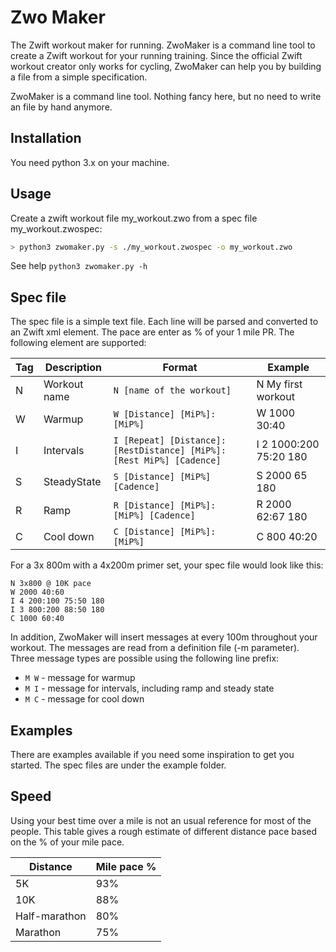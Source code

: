 # Zwo Maker #

The Zwift workout maker for running. ZwoMaker is a command line tool to create
a Zwift workout for your running training. Since the official Zwift workout
creator only works for cycling, ZwoMaker can help you by building a file
from a simple specification.

ZwoMaker is a command line tool. Nothing fancy here, but no need to write an
file by hand anymore.

## Installation ##

You need python 3.x on your machine.

## Usage ##

Create a zwift workout file my_workout.zwo from a spec file my_workout.zwospec:

```bash
> python3 zwomaker.py -s ./my_workout.zwospec -o my_workout.zwo
```

See help `python3 zwomaker.py -h`

## Spec file ##

The spec file is a simple text file. Each line will be parsed and converted
to an Zwift xml element. The pace are enter as % of your 1 mile PR. 
The following element are supported:

|Tag|Description|Format|Example|
|---|---|---|---|
|N|Workout name|`N [name of the workout]`| N My first workout |
|W|Warmup|`W [Distance] [MiP%]:[MiP%]`| W 1000 30:40 |
|I|Intervals|`I [Repeat] [Distance]:[RestDistance] [MiP%]:[Rest MiP%] [Cadence]` | I 2 1000:200 75:20 180 |
|S|SteadyState|`S [Distance] [MiP%] [Cadence]` | S 2000 65 180 |
|R|Ramp|`R [Distance] [MiP%]:[MiP%] [Cadence]` | R 2000 62:67 180 |
|C|Cool down|`C [Distance] [MiP%]:[MiP%]` | C 800 40:20 |

For a 3x 800m with a 4x200m primer set, your spec file would look like this:

```text
N 3x800 @ 10K pace
W 2000 40:60
I 4 200:100 75:50 180
I 3 800:200 88:50 180
C 1000 60:40
```

In addition, ZwoMaker will insert messages at every 100m throughout your
workout. The messages are read from a definition file (-m parameter). Three
message types are possible using the following line prefix:

* `M W` - message for warmup
* `M I` - message for intervals, including ramp and steady state
* `M C` - message for cool down

## Examples ##

There are examples available if you need some inspiration to get you
started. The spec files are under the example folder.

## Speed ##

Using your best time over a mile is not an usual reference for most of the
people. This table gives a rough estimate of different distance pace based 
on the % of your mile pace.

|Distance | Mile pace % |
|---|---|
|5K|93%|
|10K|88%|
|Half-marathon|80%|
|Marathon|75%|